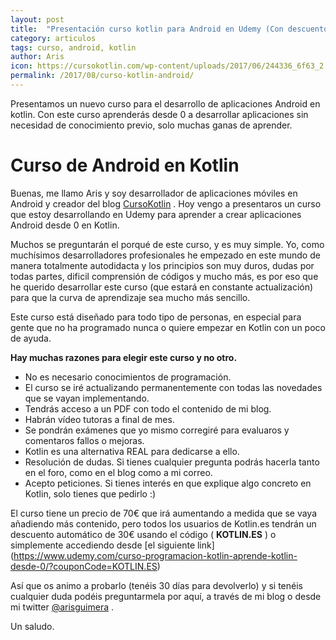```yaml
---
layout: post
title:  "Presentación curso kotlin para Android en Udemy (Con descuento)"
category: articulos
tags: curso, android, kotlin
author: Aris
icon: https://cursokotlin.com/wp-content/uploads/2017/06/244336_6f63_2.jpg
permalink: /2017/08/curso-kotlin-android/
---
```


Presentamos un nuevo curso para el desarrollo de aplicaciones Android en kotlin. Con este curso aprenderás desde 0 a desarrollar aplicaciones sin necesidad de conocimiento previo, solo muchas ganas de aprender.

# Curso de Android en Kotlin

Buenas, me llamo Aris y soy desarrollador de aplicaciones móviles en Android y creador del blog [CursoKotlin](https://cursokotlin.com) . Hoy vengo a presentaros un curso que estoy
desarrollando en Udemy para aprender a crear aplicaciones Android desde 0 en Kotlin.

Muchos se preguntarán el porqué de este curso, y es muy simple. Yo, como muchísimos desarrolladores profesionales he empezado 
en este mundo de manera totalmente autodidacta y los principios son muy duros, dudas por todas partes, dificil comprensión de 
códigos y mucho más, es por eso que he querido desarrollar este curso (que estará en constante actualización) para que la curva 
de aprendizaje sea mucho más sencillo. 

Este curso está diseñado para todo tipo de personas, en especial para gente que no ha programado nunca o quiere empezar en Kotlin con un poco de ayuda. 

**Hay muchas razones para elegir este curso y no otro.** 

* No es necesario conocimientos de programación.
* El curso se iré actualizando permanentemente con todas las novedades que se vayan implementando.
* Tendrás acceso a un PDF con todo el contenido de mi blog. 
* Habrán vídeo tutoras a final de mes.
* Se pondrán exámenes que yo mismo corregiré para evaluaros y comentaros fallos o mejoras.
* Kotlin es una alternativa REAL para dedicarse a ello. 
* Resolución de dudas. Si tienes cualquier pregunta podrás hacerla tanto en el foro, como en el blog como a mi correo.
* Acepto peticiones. Si tienes interés en que explique algo concreto en Kotlin, solo tienes que pedirlo :)

El curso tiene un precio de 70€ que irá aumentando a medida que se vaya añadiendo más contenido, pero todos los usuarios de Kotlin.es 
tendrán un descuento automático de 30€ usando el código ( **KOTLIN.ES** ) o simplemente accediendo desde [el siguiente link] (https://www.udemy.com/curso-programacion-kotlin-aprende-kotlin-desde-0/?couponCode=KOTLIN.ES)

Así que os animo a probarlo (tenéis 30 días para devolverlo) y si tenéis cualquier duda podéis preguntarmela por aquí, a través de mi blog o desde mi twitter [@arisguimera](https://twitter.com/arisguimera) .

Un saludo.
